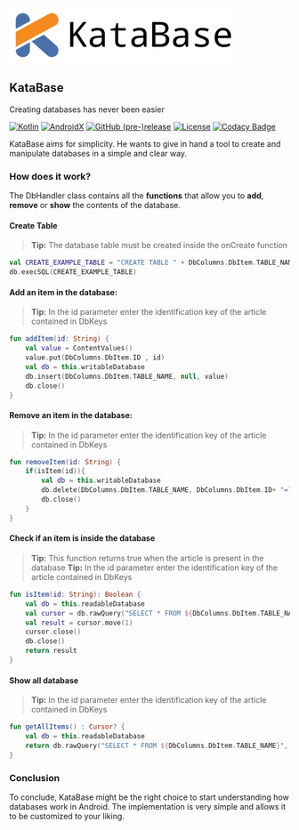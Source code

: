 <img src="docs/katabase_logo.png" alt="Showcase" height="100px">

## KataBase
Creating databases has never been easier

[![Kotlin](https://img.shields.io/badge/Kotlin-1.4.10-f58a1f.svg?style=flat-square)](http://kotlinlang.org)
[![AndroidX](https://img.shields.io/badge/AndroidX-1.3.2-4971a9.svg?style=flat-square)](https://developer.android.com/jetpack/androidx/)
[![GitHub (pre-)release](https://img.shields.io/github/v/release/fctaddia/katabase.svg?color=f77200&label=Release&style=flat-square)](./../../releases)
[![License](https://img.shields.io/github/license/fctaddia/KataBase?color=29a621&label=License)](https://opensource.org/licenses/MIT)
[![Codacy Badge](https://app.codacy.com/project/badge/Grade/c642e1a24d2a44108d53233ede4bee94)](https://www.codacy.com/gh/fctaddia/KataBase/dashboard?utm_source=github.com&amp;utm_medium=referral&amp;utm_content=fctaddia/KataBase&amp;utm_campaign=Badge_Grade)

KataBase aims for simplicity. He wants to give in hand a tool to create and manipulate databases in a simple and clear way.

### How does it work?
The DbHandler class contains all the **functions** that allow you to **add**, **remove** or **show** the contents of the database.

#### Create Table
> **Tip:** The database table must be created inside the onCreate function
```Kotlin
val CREATE_EXAMPLE_TABLE = "CREATE TABLE " + DbColumns.DbItem.TABLE_NAME + "(" + DbColumns.DbItem.ID + " TEXT PRIMARY KEY)"
db.execSQL(CREATE_EXAMPLE_TABLE)
```
#### Add an item in the database:
> **Tip:** In the id parameter enter the identification key of the article contained in DbKeys
```Kotlin
fun addItem(id: String) {
    val value = ContentValues()
    value.put(DbColumns.DbItem.ID , id)
    val db = this.writableDatabase
    db.insert(DbColumns.DbItem.TABLE_NAME, null, value)
    db.close()
}
```
#### Remove an item in the database:
> **Tip:** In the id parameter enter the identification key of the article contained in DbKeys
```Kotlin
fun removeItem(id: String) {
    if(isItem(id)){
        val db = this.writableDatabase
        db.delete(DbColumns.DbItem.TABLE_NAME, DbColumns.DbItem.ID+ "=?", arrayOf(id))
        db.close()
    }
}
```
#### Check if an item is inside the database
> **Tip:** This function returns true when the article is present in the database
> **Tip:** In the id parameter enter the identification key of the article contained in DbKeys
```Kotlin
fun isItem(id: String): Boolean {
    val db = this.readableDatabase
    val cursor = db.rawQuery("SELECT * FROM ${DbColumns.DbItem.TABLE_NAME}  WHERE ${DbColumns.DbItem.ID} = ? ", arrayOf(id) )
    val result = cursor.move(1)
    cursor.close()
    db.close()
    return result
}
```
#### Show all database
> **Tip:** In the id parameter enter the identification key of the article contained in DbKeys
```Kotlin
fun getAllItems() : Cursor? {
    val db = this.readableDatabase
    return db.rawQuery("SELECT * FROM ${DbColumns.DbItem.TABLE_NAME}", null)
}
```

### Conclusion
To conclude, KataBase might be the right choice to start understanding how databases work in Android. The implementation is very simple and allows it to be customized to your liking.
